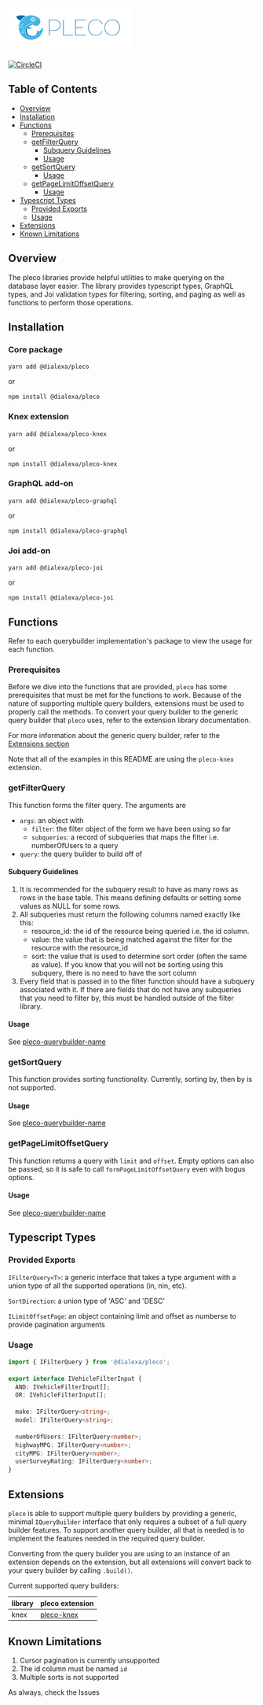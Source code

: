 # ![Pleco logo](/assets/logo.svg)

[![CircleCI](https://circleci.com/gh/dialexa/pleco/tree/master.svg?style=svg&circle-token=94bf2e6d0f46c7e3f4937d8d1acb59fb02b94d0c)](https://circleci.com/gh/dialexa/pleco/tree/master)

## Table of Contents
- [Overview](#overview)
- [Installation](#installation)
- [Functions](#functions)
  * [Prerequisites](#prerequisites)
  * [getFilterQuery](#getfilterquery)
    + [Subquery Guidelines](#subquery-guidelines)
    + [Usage](#usage)
  * [getSortQuery](#getsortquery)
    + [Usage](#usage-1)
  * [getPageLimitOffsetQuery](#getpagelimitoffsetquery)
    + [Usage](#usage-2)
- [Typescript Types](#typescript-types)
  * [Provided Exports](#provided-exports)
  * [Usage](#usage-3)
- [Extensions](#extensions)
- [Known Limitations](#known-limitations)

## Overview
The pleco libraries provide helpful utilities to make querying on the database layer easier. The library provides
typescript types, GraphQL types, and Joi validation types for filtering, sorting, and paging as well as functions to
perform those operations.

## Installation
### Core package
```
yarn add @dialexa/pleco
```
or
```
npm install @dialexa/pleco
```

### Knex extension
```
yarn add @dialexa/pleco-knex
```
or
```
npm install @dialexa/pleco-knex
```

### GraphQL add-on
```
yarn add @dialexa/pleco-graphql
```
or
```
npm install @dialexa/pleco-graphql
```

### Joi add-on
```
yarn add @dialexa/pleco-joi
```
or
```
npm install @dialexa/pleco-joi
```

## Functions
Refer to each querybuilder implementation's package to view the usage for each function.

### Prerequisites
Before we dive into the functions that are provided, `pleco` has some prerequisites
that must be met for the functions to work. Because of the nature of supporting multiple query builders,
extensions must be used to properly call the methods. To convert your query builder to the generic
query builder that `pleco` uses, refer to the extension library documentation.

For more information about the generic query builder, refer to the [Extensions section](#extensions)

Note that all of the examples in this README are using the `pleco-knex` extension.

### getFilterQuery
This function forms the filter query. The arguments are
- `args`: an object with
  - `filter`: the filter object of the form we have been using so far
  - `subqueries`: a record of subqueries that maps the filter i.e. numberOfUsers to a query
- `query`: the query builder to build off of

#### Subquery Guidelines
1. It is recommended for the subquery result to have as many rows as rows in the base table.
   This means defining defaults or setting some values as NULL for some rows.
2. All subqueries must return the following columns named exactly like this:
     - resource_id: the id of the resource being queried i.e. the id column.
     - value: the value that is being matched against the filter for the resource with the resource_id
     - sort: the value that is used to determine sort order (often the same as value). If you know that
             you will not be sorting using this subquery, there is no need to have the sort column
3. Every field that is passed in to the filter function should have a subquery associated with it. If there
   are fields that do not have any subqueries that you need to filter by, this must be handled outside of
   the filter library.

#### Usage
See [pleco-querybuilder-name](#extensions)

### getSortQuery
This function provides sorting functionality. Currently, sorting by, then by is not supported.

#### Usage
See [pleco-querybuilder-name](#extensions)

### getPageLimitOffsetQuery
This function returns a query with `limit` and `offset`. Empty options can
also be passed, so it is safe to call `formPageLimitOffsetQuery` even
with bogus options.

#### Usage
See [pleco-querybuilder-name](#extensions)

## Typescript Types

### Provided Exports
`IFilterQuery<T>`: a generic interface that takes a type argument with a union type of all the supported operations (in, nin, etc).

`SortDirection`: a union type of 'ASC' and 'DESC'

`ILimitOffsetPage`: an object containing limit and offset as numberse to provide pagination arguments

### Usage
```ts
import { IFilterQuery } from '@dialexa/pleco';

export interface IVehicleFilterInput {
  AND: IVehicleFilterInput[];
  OR: IVehicleFilterInput[];

  make: IFilterQuery<string>;
  model: IFilterQuery<string>;

  numberOfUsers: IFilterQuery<number>;
  highwayMPG: IFilterQuery<number>;
  cityMPG: IFilterQuery<number>;
  userSurveyRating: IFilterQuery<number>;
}
```

## Extensions
`pleco` is able to support multiple query builders by providing a generic, minimal `IQueryBuilder`
interface that only requires a subset of a full query builder features. To support another query builder,
all that is needed is to implement the features needed in the required query builder.

Converting from the query builder you are using to an instance of an extension depends on the extension,
but all extensions will convert back to your query builder by calling `.build()`.

Current supported query builders:

| library | pleco extension |
|---------|-----------------------------|
| knex    | [pleco-knex](https://github.com/dialexa/pleco/tree/master/packages/pleco-knex) |

## Known Limitations
1. Cursor pagination is currently unsupported
2. The id column must be named `id`
3. Multiple sorts is not supported

As always, check the Issues
